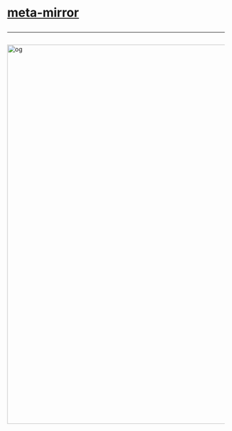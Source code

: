 # <a href="https://meta-mirror.vercel.app">meta-mirror</a><hr>
<img width="877" alt="og" src="https://github.com/user-attachments/assets/321385fd-d24b-4755-87cf-113d33941085" />

